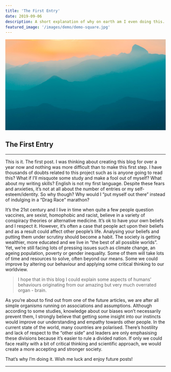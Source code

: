 ```yaml
---
title: 'The First Entry'
date: 2019-09-06
description: A short explanation of why on earth am I even doing this. 
featured_image: '/images/demo/demo-square.jpg'
---
```


![](/images/demo/demo-landscape.jpg)

## The First Entry

-----------------------------------------------------------------------------

This is it. The first post. I was thinking about creating this blog for over a year now and nothing was more difficult than to make this first step. I have thousands of doubts related to this project such as is anyone going to read this? What if I’ll misquote some study and make a fool out of myself? What about my writing skills? English is not my first language. Despite these fears and anxieties, it’s not at all about the number of entries or my self-esteem/identity. So why though? Why would I “put myself out there” instead of indulging in a “Drag Race” marathon? 

It’s the 21st century and I live in time when quite a few people question vaccines, are sexist, homophobic and racist, believe in a variety of conspiracy theories or alternative medicine. It’s ok to have your own beliefs and I respect it. However, it’s often a case that people act upon their beliefs and as a result could affect other people’s life. Analysing your beliefs and putting them under scrutiny should become a habit. The society is getting wealthier, more educated and we live in “the best of all possible worlds”. Yet, we’re still facing lots of pressing issues such as climate change, an ageing population, poverty or gender inequality. Some of them will take lots of time and resources to solve, often beyond our means. Some we could improve by altering our behaviour and applying some critical thinking to our worldview. 

>I hope that in this blog I could explain some aspects of humans’ behaviours originating from our amazing but very much overrated organ - brain. 

As you’re about to find out from one of the future articles, we are after all simple organisms running on associations and assumptions. Although according to some studies, knowledge about our biases won’t necessarily prevent them, I strongly believe that getting some insight into our instincts would improve our understanding and empathy towards other people. In the current state of the world, many countries are polarised. There’s hostility and lack of respect to the “other side” and leaders are only emphasising these divisions because it’s easier to rule a divided nation.  If only we could face reality with a bit of critical thinking and scientific approach, we would create a more accepting and stronger society. 

That’s why I’m doing it. Wish me luck and enjoy future posts!  

-----------------------------------------------------------------------------
